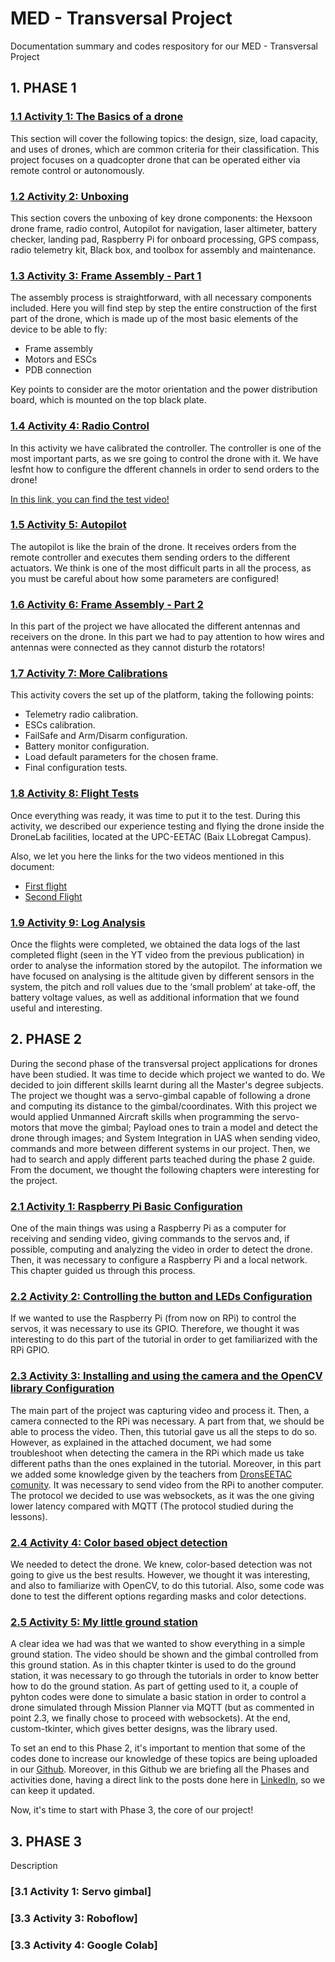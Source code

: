 # MED - Transversal Project
Documentation summary and codes respository for our MED - Transversal Project

## 1. PHASE 1

### [1.1 Activity 1: The Basics of a drone](https://www.linkedin.com/feed/update/urn:li:activity:7252710406031372288)
This section will cover the following topics: the design, size, load capacity, and uses of drones, which are common criteria for their classification. This project focuses on a quadcopter drone that can be operated either via remote control or autonomously.

### [1.2 Activity 2: Unboxing](https://www.linkedin.com/feed/update/urn:li:activity:7252711009163825154)
This section covers the unboxing of key drone components: the Hexsoon drone frame, radio control, Autopilot for navigation, laser altimeter, battery checker, landing pad, Raspberry Pi for onboard processing, GPS compass, radio telemetry kit, Black box, and toolbox for assembly and maintenance.

### [1.3 Activity 3: Frame Assembly - Part 1](https://www.linkedin.com/feed/update/urn:li:activity:7252711680806187009)
The assembly process is straightforward, with all necessary components included. 
Here you will find step by step the entire construction of the first part of the drone, which is made up of the most basic elements of the device to be able to fly:
 - Frame assembly
 - Motors and ESCs
 - PDB connection
 
Key points to consider are the motor orientation and the power distribution board, which is mounted on the top black plate.

### [1.4 Activity 4: Radio Control](https://www.linkedin.com/feed/update/urn:li:activity:7252766227394142208)
In this activity we have calibrated the controller. The controller is one of the most important parts, as we sre going to control the drone with it. We have lesfnt how to configure the dfferent channels in order to send orders to the drone!

[In this link, you can find the test video!](https://www.linkedin.com/feed/update/urn:li:activity:7252767082944094208)

### [1.5 Activity 5: Autopilot](https://www.linkedin.com/feed/update/urn:li:activity:7252767280122449920)
The autopilot is like the brain of the drone. It receives orders from the remote controller and executes them sending orders to the different actuators. We think is one of the most difficult parts in all the process, as you must be careful about how some parameters are configured!

### [1.6 Activity 6: Frame Assembly - Part 2](https://www.linkedin.com/feed/update/urn:li:activity:7252767412045942784)
In this part of the project we have allocated the different antennas and receivers on the drone. In this part we had to pay attention to how wires and antennas were connected as they cannot disturb the rotators!

### [1.7 Activity 7: More Calibrations](https://www.linkedin.com/feed/update/urn:li:activity:7252788385621180418)
This activity covers the set up of the platform, taking the following points:
- Telemetry radio calibration.
- ESCs calibration.
- FailSafe and Arm/Disarm configuration.
- Battery monitor configuration.
- Load default parameters for the chosen frame.
- Final configuration tests.

### [1.8 Activity 8: Flight Tests](https://www.linkedin.com/feed/update/urn:li:activity:7252790637563928576)
Once everything was ready, it was time to put it to the test. During this activity, we described our experience testing and flying the drone inside the DroneLab facilities, located at the UPC-EETAC (Baix LLobregat Campus).

Also, we let you here the links for the two videos mentioned in this document:
- [First flight](https://lnkd.in/dxRzHKCi)
- [Second Flight](https://lnkd.in/dHzvhWr8)

### [1.9 Activity 9: Log Analysis](https://www.linkedin.com/feed/update/urn:li:activity:7252793126744952835)
Once the flights were completed, we obtained the data logs of the last completed flight (seen in the YT video from the previous publication) in order to analyse the information stored by the autopilot. 
The information we have focused on analysing is the altitude given by different sensors in the system, the pitch and roll values due to the ‘small problem’ at take-off, the battery voltage values, as well as additional information that we found useful and interesting.


## 2. PHASE 2

During the second phase of the transversal project applications for drones have been studied. It was time to decide which project we wanted to do. We decided to join different skills learnt during all the Master's degree subjects. The project we thought was a servo-gimbal capable of following a drone and computing its distance to the gimbal/coordinates. With this project we would applied Unmanned Aircraft skills when programming the servo-motors that move the gimbal; Payload ones to train a model and detect the drone through images; and System Integration in UAS when sending video, commands and more between different systems in our project. Then, we had to search and apply different parts teached during the phase 2 guide. From the document, we thought the following chapters were interesting for the project.

### [2.1 Activity 1: Raspberry Pi Basic Configuration](https://www.linkedin.com/feed/update/urn:li:activity:7310242942353391617)
One of the main things was using a Raspberry Pi as a computer for receiving and sending video, giving commands to the servos and, if possible, computing and analyzing the video in order to detect the drone. Then, it was necessary to configure a Raspberry Pi and a local network. This chapter guided us through this process.

### [2.2 Activity 2: Controlling the button and LEDs Configuration](https://www.linkedin.com/feed/update/urn:li:activity:7310274140102393857)
If we wanted to use the Raspberry Pi (from now on RPi) to control the servos, it was necessary to use its GPIO. Therefore, we thought it was interesting to do this part of the tutorial in order to get familiarized with the RPi GPIO.

### [2.3 Activity 3: Installing and using the camera and the OpenCV library Configuration](https://www.linkedin.com/feed/update/urn:li:activity:7310274676176384000)
The main part of the project was capturing video and process it. Then, a camera connected to the RPi was necessary. A part from that, we should be able to process the video. Then, this tutorial gave us all the steps to do so. However, as explained in the attached document, we had some troubleshoot when detecting the camera in the RPi which made us take different paths than the ones explained in the tutorial. 
Moreover, in this part we added some knowledge given by the teachers from [DronsEETAC comunity](https://github.com/dronsEETAC/CameraLink/tree/main/webSocketDemo). It was necessary to send video from the RPi to another computer. The protocol we decided to use was websockets, as it was the one giving lower latency compared with MQTT (The protocol studied during the lessons).

### [2.4 Activity 4: Color based object detection](https://www.linkedin.com/feed/update/urn:li:activity:7312091185659969536)
We needed to detect the drone. We knew, color-based detection was not going to give us the best results. However, we thought it was interesting, and also to familiarize with OpenCV, to do this tutorial. Also, some code was done to test the different options regarding masks and color detections.

### [2.5 Activity 5: My little ground station](https://www.linkedin.com/feed/update/urn:li:activity:7252793126744952835)
A clear idea we had was that we wanted to show everything in a simple ground station. The video should be shown and the gimbal controlled from this ground station. As in this chapter tkinter is used to do the ground station, it was necessary to go through the tutorials in order to know better how to do the ground station. As part of getting used to it, a couple of pyhton codes were done to simulate a basic station in order to control a drone simulated through Mission Planner via MQTT (but as commented in point 2.3, we finally chose to proceed with websockets).
At the end, custom-tkinter, which gives better designs, was the library used.

To set an end to this Phase 2, it's important to mention that some of the codes done to increase our knowledge of these topics are being uploaded in our [Github](https://github.com/miquelht13/MED-TransversalProject/tree/main). Moreover, in this Github we are briefing all the Phases and activities done, having a direct link to the posts done here in [LinkedIn](https://www.linkedin.com/company/med-transversal-project/?viewAsMember=true), so we can keep it updated. 

Now, it's time to start with Phase 3, the core of our project!


## 3. PHASE 3

Description

### [3.1 Activity 1: Servo gimbal]

### [3.3 Activity 3: Roboflow]

### [3.3 Activity 4: Google Colab]


